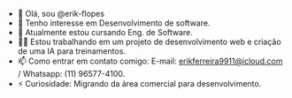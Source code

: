 
- 👋 Olá, sou @erik-flopes
- 👀 Tenho interesse em Desenvolvimento de software.
- 🌱 Atualmente estou cursando Eng. de Software.
- 👨‍💻 Estou trabalhando em um projeto de desenvolvimento web e criação de uma IA para treinamentos.
- 📫 Como entrar em contato comigo: E-mail: erikferreira9911@icloud.com / Whatsapp: (11) 96577-4100.
- ⚡ Curiosidade: Migrando da área comercial para desenvolvimento.
<!---
erik-flopes/erik-flopes is a ✨ special ✨ repository because its `README.md` (this file) appears on your GitHub profile.
You can click the Preview link to take a look at your changes.
--->
